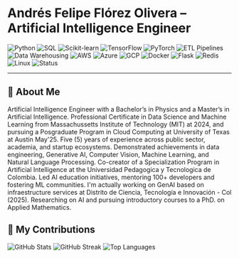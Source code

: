 # Andrés Felipe Flórez Olivera – Artificial Intelligence Engineer

![Python](https://img.shields.io/badge/Python-3.x-blue?style=flat&logo=python)
![SQL](https://img.shields.io/badge/SQL-Database-grey?style=flat&logo=postgresql)
![Scikit-learn](https://img.shields.io/badge/Scikit--learn-Machine%20Learning-orange?style=flat&logo=scikit-learn)
![TensorFlow](https://img.shields.io/badge/TensorFlow-2.x-ff6f00?style=flat&logo=tensorflow)
![PyTorch](https://img.shields.io/badge/PyTorch-1.x-ee4c2c?style=flat&logo=pytorch)
![ETL Pipelines](https://img.shields.io/badge/ETL-Pipelines-blueviolet?style=flat)
![Data Warehousing](https://img.shields.io/badge/Data-Warehousing-forestgreen?style=flat)
![AWS](https://img.shields.io/badge/AWS-Cloud-ff9900?style=flat&logo=amazonaws)
![Azure](https://img.shields.io/badge/Azure-Cloud-0078d4?style=flat&logo=microsoftazure)
![GCP](https://img.shields.io/badge/GCP-Cloud-4285f4?style=flat&logo=googlecloud)
![Docker](https://img.shields.io/badge/Docker-Containers-2496ed?style=flat&logo=docker)
![Flask](https://img.shields.io/badge/Flask-Web%20Framework-000000?style=flat&logo=flask)
![Redis](https://img.shields.io/badge/Redis-Database-dc382d?style=flat&logo=redis)
![Linux](https://img.shields.io/badge/Linux-OS-fcc624?style=flat&logo=linux)
![Status](https://img.shields.io/badge/Status-Active-green)  

---

## 📌  About Me

Artificial Intelligence Engineer with a Bachelor’s in Physics and a Master’s in Artificial Intelligence. 
Professional Certificate in Data Science and Machine Learning from Massachussetts Institute of Technology (MIT) at 2024, and pursuing a Posgraduate Program in Cloud Computing at University of Texas at Austin May'25. 
Five (5) years of experience across public sector, academia, and startup ecosystems. Demonstrated achievements in data engineering, Generative AI, Computer Vision, Machine Learning, and Natural Language Processing. 
Co-creator of a Specialization Program in Artificial Intelligence at the Universidad Pedagogica y Tecnologica de Colombia. Led AI education initiatives, mentoring 100+ developers and fostering ML communities. 
I'm actually working on GenAI based on infraestructure services at Distrito de Ciencia, Tecnología e Innovación - Col (2025).
Researching on AI and pursuing introductory courses to a PhD. on Applied Mathematics.

## 🚀 My Contributions
![GitHub Stats](https://github-readme-stats.vercel.app/api?username=afelipfo&show_icons=true&count_private=true&theme=radical)
![GitHub Streak](https://github-readme-streak-stats.herokuapp.com/?user=afelipfo&theme=radical)
![Top Languages](https://github-readme-stats.vercel.app/api/top-langs/?username=afelipfo&layout=compact&theme=radical)

## 
